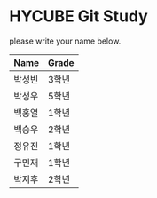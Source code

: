 # HYCUBE Git Study

please write your name below.

|Name|Grade|
|---------|------------|
|박성빈|3학년|
|박성우|5학년|
|백홍열|1학년|
|백승우|2학년|
|정유진|1학년|
|구민재|1학년|
|박지후|2학년|